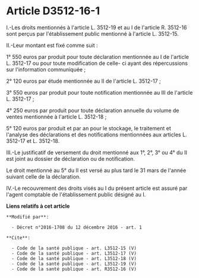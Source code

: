 # Article D3512-16-1

I.-Les droits mentionnés à l'article L. 3512-19 et au I de l'article R. 3512-16 sont perçus par l'établissement public
mentionné à l'article L. 3512-15. 

II.-Leur montant est fixé comme suit : 

1° 550 euros par produit pour toute déclaration mentionnée au I de l'article L. 3512-17 ou pour toute modification de celle-
ci ayant des répercussions sur l'information communiquée ; 

2° 120 euros par étude mentionnée au II de l'article L. 3512-17 ; 

3° 550 euros par produit pour toute notification mentionnée au III de l'article L. 3512-17 ; 

4° 250 euros par produit pour toute déclaration annuelle du volume de ventes mentionnée à l'article L. 3512-18 ; 

5° 120 euros par produit et par an pour le stockage, le traitement et l'analyse des déclarations et des notifications
mentionnées aux articles L. 3512-17 et L. 3512-18. 

III.-Le justificatif de versement du droit mentionné aux 1°, 2°, 3° ou 4° du II est joint au dossier de déclaration ou de
notification. 

Le droit mentionné au 5° du II est versé au plus tard le 31 mars de l'année suivant celle de la déclaration. 

IV.-Le recouvrement des droits visés au I du présent article est assuré par l'agent comptable de l'établissement public
désigné au I.

**Liens relatifs à cet article**

	**Modifié par**:

	  - Décret n°2016-1708 du 12 décembre 2016 - art. 1

	**Cite**:

	  - Code de la santé publique - art. L3512-15 (V)
	  - Code de la santé publique - art. L3512-17 (V)
	  - Code de la santé publique - art. L3512-18 (V)
	  - Code de la santé publique - art. L3512-19 (V)
	  - Code de la santé publique - art. R3512-16 (V)
